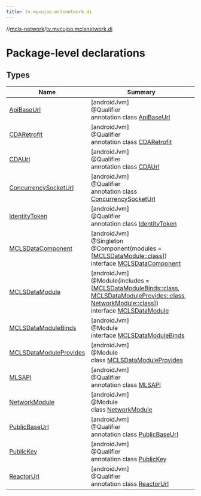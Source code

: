 ```yaml
---
title: tv.mycujoo.mclsnetwork.di
---
```

//[mcls-network](../../index.html)/[tv.mycujoo.mclsnetwork.di](index.html)



# Package-level declarations



## Types


| Name | Summary |
|---|---|
| [ApiBaseUrl](-api-base-url/index.html) | [androidJvm]<br>@Qualifier<br>annotation class [ApiBaseUrl](-api-base-url/index.html) |
| [CDARetrofit](-c-d-a-retrofit/index.html) | [androidJvm]<br>@Qualifier<br>annotation class [CDARetrofit](-c-d-a-retrofit/index.html) |
| [CDAUrl](-c-d-a-url/index.html) | [androidJvm]<br>@Qualifier<br>annotation class [CDAUrl](-c-d-a-url/index.html) |
| [ConcurrencySocketUrl](-concurrency-socket-url/index.html) | [androidJvm]<br>@Qualifier<br>annotation class [ConcurrencySocketUrl](-concurrency-socket-url/index.html) |
| [IdentityToken](-identity-token/index.html) | [androidJvm]<br>@Qualifier<br>annotation class [IdentityToken](-identity-token/index.html) |
| [MCLSDataComponent](-m-c-l-s-data-component/index.html) | [androidJvm]<br>@Singleton<br>@Component(modules = [[MCLSDataModule::class](-m-c-l-s-data-module/index.html)])<br>interface [MCLSDataComponent](-m-c-l-s-data-component/index.html) |
| [MCLSDataModule](-m-c-l-s-data-module/index.html) | [androidJvm]<br>@Module(includes = [[MCLSDataModuleBinds::class](-m-c-l-s-data-module-binds/index.html), [MCLSDataModuleProvides::class](-m-c-l-s-data-module-provides/index.html), [NetworkModule::class](-network-module/index.html)])<br>interface [MCLSDataModule](-m-c-l-s-data-module/index.html) |
| [MCLSDataModuleBinds](-m-c-l-s-data-module-binds/index.html) | [androidJvm]<br>@Module<br>interface [MCLSDataModuleBinds](-m-c-l-s-data-module-binds/index.html) |
| [MCLSDataModuleProvides](-m-c-l-s-data-module-provides/index.html) | [androidJvm]<br>@Module<br>class [MCLSDataModuleProvides](-m-c-l-s-data-module-provides/index.html) |
| [MLSAPI](-m-l-s-a-p-i/index.html) | [androidJvm]<br>@Qualifier<br>annotation class [MLSAPI](-m-l-s-a-p-i/index.html) |
| [NetworkModule](-network-module/index.html) | [androidJvm]<br>@Module<br>class [NetworkModule](-network-module/index.html) |
| [PublicBaseUrl](-public-base-url/index.html) | [androidJvm]<br>@Qualifier<br>annotation class [PublicBaseUrl](-public-base-url/index.html) |
| [PublicKey](-public-key/index.html) | [androidJvm]<br>@Qualifier<br>annotation class [PublicKey](-public-key/index.html) |
| [ReactorUrl](-reactor-url/index.html) | [androidJvm]<br>@Qualifier<br>annotation class [ReactorUrl](-reactor-url/index.html) |

